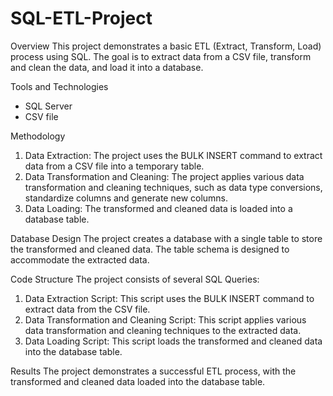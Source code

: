 # SQL-ETL-Project

Overview
This project demonstrates a basic ETL (Extract, Transform, Load) process using SQL. The goal is to extract data from a CSV file, transform and clean the data, and load it into a database.

Tools and Technologies
- SQL Server
- CSV file

Methodology
1. Data Extraction: The project uses the BULK INSERT command to extract data from a CSV file into a temporary table.
2. Data Transformation and Cleaning: The project applies various data transformation and cleaning techniques, such as  data type conversions, standardize columns and generate new columns.
3. Data Loading: The transformed and cleaned data is loaded into a database table.

Database Design
The project creates a database with a single table to store the transformed and cleaned data. The table schema is designed to accommodate the extracted data.

Code Structure
The project consists of several SQL Queries:

1. Data Extraction Script: This script uses the BULK INSERT command to extract data from the CSV file.
2. Data Transformation and Cleaning Script: This script applies various data transformation and cleaning techniques to the extracted data.
3. Data Loading Script: This script loads the transformed and cleaned data into the database table.

Results
The project demonstrates a successful ETL process, with the transformed and cleaned data loaded into the database table.

